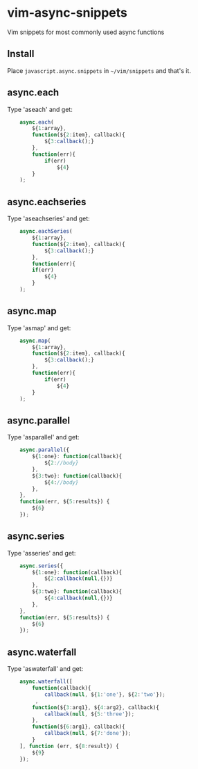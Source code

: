 vim-async-snippets
===================

Vim snippets for most commonly used async functions

## Install

Place ```javascript.async.snippets``` in ```~/vim/snippets``` and that's it.

## async.each

Type 'aseach' and get:
```javascript
	async.each(
		${1:array},
		function(${2:item}, callback){
			${3:callback();}
		},
		function(err){
			if(err)
				${4}
		}
	);
```

## async.eachseries

Type 'aseachseries' and get:
```javascript
	async.eachSeries(
		${1:array},
		function(${2:item}, callback){
			${3:callback();}
		},
		function(err){
		if(err)
			${4}
		}
	);
```

## async.map

Type 'asmap' and get:
```javascript
	async.map(
		${1:array},
		function(${2:item}, callback){
			${3:callback();}
		},
		function(err){
			if(err)
				${4}
		}
	);
```

## async.parallel

Type 'asparallel' and get:
```javascript
	async.parallel({
		${1:one}: function(callback){
			${2://body}
		},
		${3:two}: function(callback){
			${4://body}
		},
	},
	function(err, ${5:results}) {
		${6}
	});
```

## async.series

Type 'asseries' and get:
```javascript
	async.series({
		${1:one}: function(callback){
			${2:callback(null,{})}
		},
		${3:two}: function(callback){
			${4:callback(null,{})}
		},
	},
	function(err, ${5:results}) {
		${6}
	});
```

## async.waterfall

Type 'aswaterfall' and get:
```javascript
	async.waterfall([
		function(callback){
			callback(null, ${1:'one'}, ${2:'two'});
		 ,
		function(${3:arg1}, ${4:arg2}, callback){
			callback(null, ${5:'three'});
		},
		function(${6:arg1}, callback){
			callback(null, ${7:'done'});
		}
	], function (err, ${8:result}) {
		${9}
	});
```
